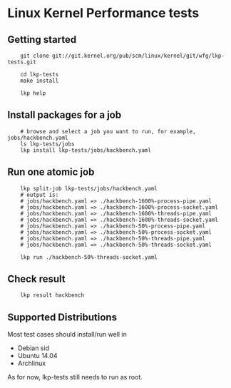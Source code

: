 # Linux Kernel Performance tests

## Getting started

```
	git clone git://git.kernel.org/pub/scm/linux/kernel/git/wfg/lkp-tests.git

	cd lkp-tests
	make install

	lkp help
```

## Install packages for a job

```
	# browse and select a job you want to run, for example, jobs/hackbench.yaml
	ls lkp-tests/jobs
	lkp install lkp-tests/jobs/hackbench.yaml
```

## Run one atomic job

```
	lkp split-job lkp-tests/jobs/hackbench.yaml
	# output is:
	# jobs/hackbench.yaml => ./hackbench-1600%-process-pipe.yaml
	# jobs/hackbench.yaml => ./hackbench-1600%-process-socket.yaml
	# jobs/hackbench.yaml => ./hackbench-1600%-threads-pipe.yaml
	# jobs/hackbench.yaml => ./hackbench-1600%-threads-socket.yaml
	# jobs/hackbench.yaml => ./hackbench-50%-process-pipe.yaml
	# jobs/hackbench.yaml => ./hackbench-50%-process-socket.yaml
	# jobs/hackbench.yaml => ./hackbench-50%-threads-pipe.yaml
	# jobs/hackbench.yaml => ./hackbench-50%-threads-socket.yaml

	lkp run ./hackbench-50%-threads-socket.yaml
```

## Check result
```
	lkp result hackbench
```

## Supported Distributions

Most test cases should install/run well in

- Debian sid
- Ubuntu 14.04
- Archlinux

As for now, lkp-tests still needs to run as root.
